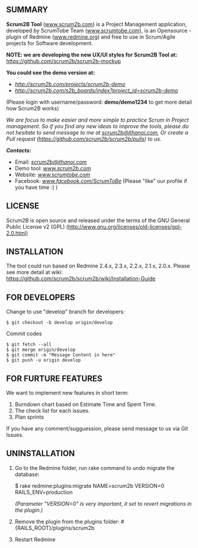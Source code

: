 SUMMARY
-------

**Scrum2B Tool** (www.scrum2b.com) is a Project Management application, developed by ScrumTobe Team (www.scrumtobe.com), is an Opensource - plugin of Redmine (www.redmine.org) and free to use in Scrum/Agile projects for Software development.

**NOTE: we are developing the new UX/UI styles for Scrum2B Tool at:** https://github.com/scrum2b/scrum2b-mockup 

**You could see the demo version at:**
- *http://scrum2b.com/projects/scrum2b-demo*
- *http://scrum2b.com/s2b_boards/index?project_id=scrum2b-demo*

(Please login with username/password: **demo/demo1234** to get more detail how Scrum2B works)

*We are focus to make easier and more simple to practice Scrum in Project management. 
So if you find any new ideas to improve the tools, please do not hesitate to send message to me at scrum2b@ithanoi.com, 
Or create a Pull request (https://github.com/scrum2b/scrum2b/pulls) to us.*

***Contacts:***
- Email: *scrum2b@ithanoi.com*
- Demo tool: *www.scrum2b.com*
- Website: *www.scrumtobe.com*
- Facebook: *www.facebook.com/ScrumToBe* (Please "like" our profile if you have time :) )


LICENSE
-------

Scrum2B is open source and released under the terms of the GNU General Public License v2 (GPL)  (http://www.gnu.org/licenses/old-licenses/gpl-2.0.html)


INSTALLATION
------------

The tool could run based on Redmine 2.4.x, 2.3.x, 2.2.x, 2.1.x, 2.0.x.
Please see more detail at wiki: https://github.com/scrum2b/scrum2b/wiki/Installation-Guide


FOR DEVELOPERS
--------------

Change to use "develop" branch for developers:

    $ git checkout -b develop origin/develop

Commit codes
  
    $ git fetch --all
    $ git merge origin/develop
    $ git commit -m "Message Content in here"
    $ git push -u origin develop


FOR FURTURE FEATURES
--------------------

We want to implement new features in short term:

1. Burndown chart based on Estimate Time and Spent Time.
2. The check list for each issues.
3. Plan sprints


If you have any comment/sugguession, please send message to us via Git Issues.



UNINSTALLATION
--------------


1. Go to the Redmine folder, run rake command to undo migrate the database:
  
    $ rake redmine:plugins:migrate NAME=scrum2b VERSION=0 RAILS_ENV=production 


    *(Parameter "VERSION=0" is very important, it set to revert migrations in the plugin.)*
    
2. Remove the plugin from the plugins folder: #{RAILS_ROOT}/plugins/scrum2b

3. Restart Redmine

